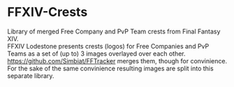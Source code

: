 # FFXIV-Crests
Library of merged Free Company and PvP Team crests from Final Fantasy XIV.  
FFXIV Lodestone presents crests (logos) for Free Companies and PvP Teams as a set of (up to) 3 images overlayed over each other. https://github.com/Simbiat/FFTracker merges them, though for convinience. For the sake of the same convinience resulting images are split into this separate library.
